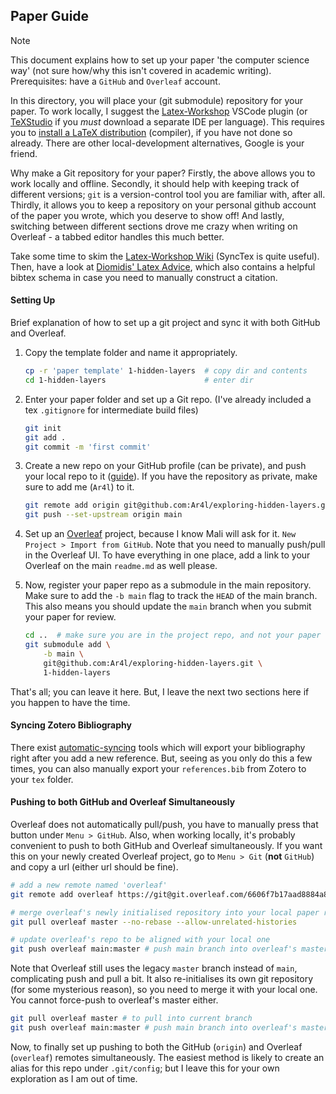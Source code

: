 ## Paper Guide

> [!NOTE] 
> This document explains how to set up your paper 'the computer science way' (not sure how/why this isn't covered in academic writing). Prerequisites: have a `GitHub` and `Overleaf` account. 


In this directory, you will place your (git submodule) repository for your paper. To work locally, I suggest the [Latex-Workshop](https://marketplace.visualstudio.com/items?itemName=James-Yu.latex-workshop) VSCode plugin (or [TeXStudio](https://www.texstudio.org/) if you *must* download a separate IDE per language). This requires you to [install a LaTeX distribution](https://www.tug.org/texlive/) (compiler), if you have not done so already. There are other local-development alternatives, Google is your friend. 

Why make a Git repository for your paper? Firstly, the above allows you to work locally and offline. Secondly, it should help with keeping track of different versions; `git` is a version-control tool you are familiar with, after all. Thirdly, it allows you to keep a repository on your personal github account of the paper you wrote, which you deserve to show off! And lastly, switching between different sections drove me crazy when writing on Overleaf - a tabbed editor handles this much better. 

Take some time to skim the [Latex-Workshop Wiki](https://github.com/James-Yu/LaTeX-Workshop/wiki/Install) (SyncTex is quite useful). Then, have a look at [Diomidis' Latex Advice](https://github.com/dspinellis/latex-advice/tree/master), which also contains a helpful bibtex schema in case you need to manually construct a citation. 


#### Setting Up 
Brief explanation of how to set up a git project and sync it with both GitHub and Overleaf. 

1. Copy the template folder and name it appropriately. 

    ```bash 
    cp -r 'paper template' 1-hidden-layers  # copy dir and contents
    cd 1-hidden-layers                      # enter dir
    ```

2. Enter your paper folder and set up a Git repo. (I've already included a tex `.gitignore` for intermediate build files)

    ```bash 
    git init 
    git add . 
    git commit -m 'first commit' 
    ```

3. Create a new repo on your GitHub profile (can be private), and push your local repo to it ([guide](https://docs.github.com/en/migrations/importing-source-code/using-the-command-line-to-import-source-code/adding-locally-hosted-code-to-github#adding-a-local-repository-to-github-using-git)). If you have the repository as private, make sure to add me (`Ar4l`) to it.

    ```bash 
    git remote add origin git@github.com:Ar4l/exploring-hidden-layers.git
    git push --set-upstream origin main
    ``` 

4. Set up an [Overleaf](https://www.overleaf.com/project) project, because I know Mali will ask for it. `New Project > Import from GitHub`. Note that you need to manually push/pull in the Overleaf UI. To have everything in one place, add a link to your Overleaf on the main `readme.md` as well please. 

5. Now, register your paper repo as a submodule in the main repository. Make sure to add the `-b main` flag to track the `HEAD` of the main branch. This also means you should update the `main` branch when you submit your paper for review. 

    ```bash
    cd ..  # make sure you are in the project repo, and not your paper repo
    git submodule add \
        -b main \ 
        git@github.com:Ar4l/exploring-hidden-layers.git \
        1-hidden-layers
    ```

That's all; you can leave it here. But, I leave the next two sections here if you happen to have the time. 


#### Syncing Zotero Bibliography
There exist [automatic-syncing](https://retorque.re/zotero-better-bibtex/index.html) tools which will export your bibliography right after you add a new reference. But, seeing as you only do this a few times, you can also manually export your `references.bib` from Zotero to your `tex` folder. 


#### Pushing to both GitHub and Overleaf Simultaneously
Overleaf does not automatically pull/push, you have to manually press that button under `Menu > GitHub`. Also, when working locally, it's probably convenient to push to both GitHub and Overleaf simultaneously. If you want this on your newly created Overleaf project, go to `Menu > Git` (**not** `GitHub`) and copy a url (either url should be fine). 

```bash 
# add a new remote named 'overleaf'
git remote add overleaf https://git@git.overleaf.com/6606f7b17aad8884a84247cb

# merge overleaf's newly initialised repository into your local paper repo
git pull overleaf master --no-rebase --allow-unrelated-histories

# update overleaf's repo to be aligned with your local one
git push overleaf main:master # push main branch into overleaf's master branch
```

Note that Overleaf still uses the legacy `master` branch instead of `main`, complicating push and pull a bit. It also re-initialises its own git repository (for some mysterious reason), so you need to merge it with your local one. You cannot force-push to overleaf's master either. 

```bash
git pull overleaf master # to pull into current branch 
git push overleaf main:master # push main branch into overleaf's master branch
```

Now, to finally set up pushing to both the GitHub (`origin`) and Overleaf (`overleaf`) remotes simultaneously. The easiest method is likely to create an alias for this repo under `.git/config`; but I leave this for your own exploration as I am out of time. 
